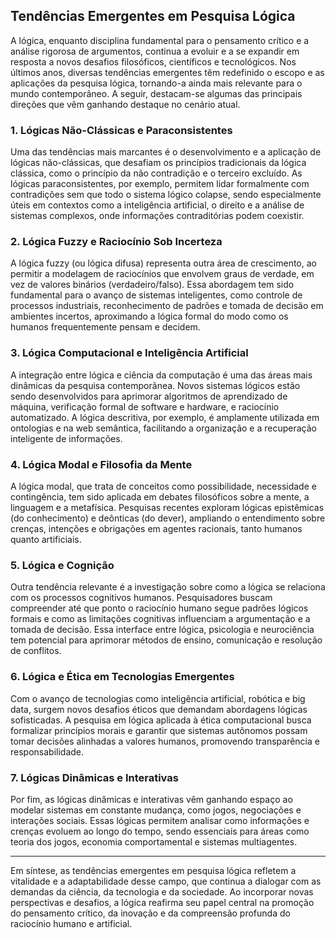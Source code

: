 
## Tendências Emergentes em Pesquisa Lógica

A lógica, enquanto disciplina fundamental para o pensamento crítico e a análise rigorosa de argumentos, continua a evoluir e a se expandir em resposta a novos desafios filosóficos, científicos e tecnológicos. Nos últimos anos, diversas tendências emergentes têm redefinido o escopo e as aplicações da pesquisa lógica, tornando-a ainda mais relevante para o mundo contemporâneo. A seguir, destacam-se algumas das principais direções que vêm ganhando destaque no cenário atual.

### 1. Lógicas Não-Clássicas e Paraconsistentes

Uma das tendências mais marcantes é o desenvolvimento e a aplicação de lógicas não-clássicas, que desafiam os princípios tradicionais da lógica clássica, como o princípio da não contradição e o terceiro excluído. As lógicas paraconsistentes, por exemplo, permitem lidar formalmente com contradições sem que todo o sistema lógico colapse, sendo especialmente úteis em contextos como a inteligência artificial, o direito e a análise de sistemas complexos, onde informações contraditórias podem coexistir.

### 2. Lógica Fuzzy e Raciocínio Sob Incerteza

A lógica fuzzy (ou lógica difusa) representa outra área de crescimento, ao permitir a modelagem de raciocínios que envolvem graus de verdade, em vez de valores binários (verdadeiro/falso). Essa abordagem tem sido fundamental para o avanço de sistemas inteligentes, como controle de processos industriais, reconhecimento de padrões e tomada de decisão em ambientes incertos, aproximando a lógica formal do modo como os humanos frequentemente pensam e decidem.

### 3. Lógica Computacional e Inteligência Artificial

A integração entre lógica e ciência da computação é uma das áreas mais dinâmicas da pesquisa contemporânea. Novos sistemas lógicos estão sendo desenvolvidos para aprimorar algoritmos de aprendizado de máquina, verificação formal de software e hardware, e raciocínio automatizado. A lógica descritiva, por exemplo, é amplamente utilizada em ontologias e na web semântica, facilitando a organização e a recuperação inteligente de informações.

### 4. Lógica Modal e Filosofia da Mente

A lógica modal, que trata de conceitos como possibilidade, necessidade e contingência, tem sido aplicada em debates filosóficos sobre a mente, a linguagem e a metafísica. Pesquisas recentes exploram lógicas epistêmicas (do conhecimento) e deônticas (do dever), ampliando o entendimento sobre crenças, intenções e obrigações em agentes racionais, tanto humanos quanto artificiais.

### 5. Lógica e Cognição

Outra tendência relevante é a investigação sobre como a lógica se relaciona com os processos cognitivos humanos. Pesquisadores buscam compreender até que ponto o raciocínio humano segue padrões lógicos formais e como as limitações cognitivas influenciam a argumentação e a tomada de decisão. Essa interface entre lógica, psicologia e neurociência tem potencial para aprimorar métodos de ensino, comunicação e resolução de conflitos.

### 6. Lógica e Ética em Tecnologias Emergentes

Com o avanço de tecnologias como inteligência artificial, robótica e big data, surgem novos desafios éticos que demandam abordagens lógicas sofisticadas. A pesquisa em lógica aplicada à ética computacional busca formalizar princípios morais e garantir que sistemas autônomos possam tomar decisões alinhadas a valores humanos, promovendo transparência e responsabilidade.

### 7. Lógicas Dinâmicas e Interativas

Por fim, as lógicas dinâmicas e interativas vêm ganhando espaço ao modelar sistemas em constante mudança, como jogos, negociações e interações sociais. Essas lógicas permitem analisar como informações e crenças evoluem ao longo do tempo, sendo essenciais para áreas como teoria dos jogos, economia comportamental e sistemas multiagentes.

---

Em síntese, as tendências emergentes em pesquisa lógica refletem a vitalidade e a adaptabilidade desse campo, que continua a dialogar com as demandas da ciência, da tecnologia e da sociedade. Ao incorporar novas perspectivas e desafios, a lógica reafirma seu papel central na promoção do pensamento crítico, da inovação e da compreensão profunda do raciocínio humano e artificial.
```
